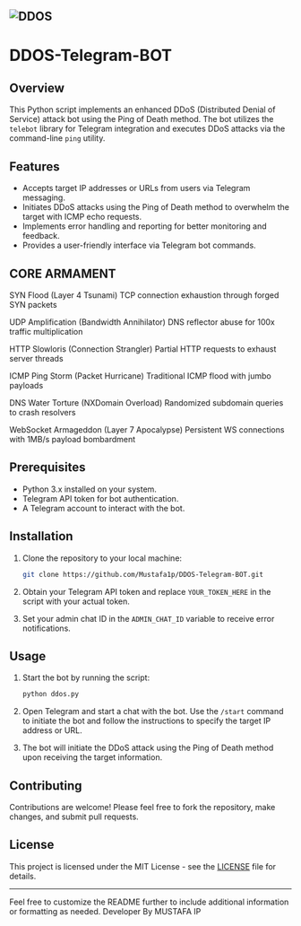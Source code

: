 ![DDOS](https://www.cloudflare.com/img/learning/ddos/what-is-a-ddos-botnet/ddos-botnet-attack-cropped.png)
---

# DDOS-Telegram-BOT

## Overview

This Python script implements an enhanced DDoS (Distributed Denial of Service) attack bot using the Ping of Death method. The bot utilizes the `telebot` library for Telegram integration and executes DDoS attacks via the command-line `ping` utility.

## Features

- Accepts target IP addresses or URLs from users via Telegram messaging.
- Initiates DDoS attacks using the Ping of Death method to overwhelm the target with ICMP echo requests.
- Implements error handling and reporting for better monitoring and feedback.
- Provides a user-friendly interface via Telegram bot commands.

## CORE ARMAMENT

SYN Flood (Layer 4 Tsunami)
TCP connection exhaustion through forged SYN packets

UDP Amplification (Bandwidth Annihilator)
DNS reflector abuse for 100x traffic multiplication

HTTP Slowloris (Connection Strangler)
Partial HTTP requests to exhaust server threads

ICMP Ping Storm (Packet Hurricane)
Traditional ICMP flood with jumbo payloads

DNS Water Torture (NXDomain Overload)
Randomized subdomain queries to crash resolvers

WebSocket Armageddon (Layer 7 Apocalypse)
Persistent WS connections with 1MB/s payload bombardment

## Prerequisites

- Python 3.x installed on your system.
- Telegram API token for bot authentication.
- A Telegram account to interact with the bot.

## Installation

1. Clone the repository to your local machine:

    ```bash
    git clone https://github.com/Mustafa1p/DDOS-Telegram-BOT.git
    ```

2. Obtain your Telegram API token and replace `YOUR_TOKEN_HERE` in the script with your actual token.

3. Set your admin chat ID in the `ADMIN_CHAT_ID` variable to receive error notifications.

## Usage

1. Start the bot by running the script:

    ```bash
    python ddos.py
    ```

2. Open Telegram and start a chat with the bot. Use the `/start` command to initiate the bot and follow the instructions to specify the target IP address or URL.

3. The bot will initiate the DDoS attack using the Ping of Death method upon receiving the target information.

## Contributing

Contributions are welcome! Please feel free to fork the repository, make changes, and submit pull requests.

## License

This project is licensed under the MIT License - see the [LICENSE](LICENSE) file for details.

---

Feel free to customize the README further to include additional information or formatting as needed.
Developer By MUSTAFA IP 
